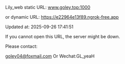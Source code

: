 Lily_web static URL: www.goley.top:1000

or dynamic URL: https://e22964e13f89.ngrok-free.app

Updated at: 2025-09-26 17:41:51

If you cannot open this URL, the server might be down.

Please contact: 

goley04@foxmail.com Or Wechat:GL_yeaH